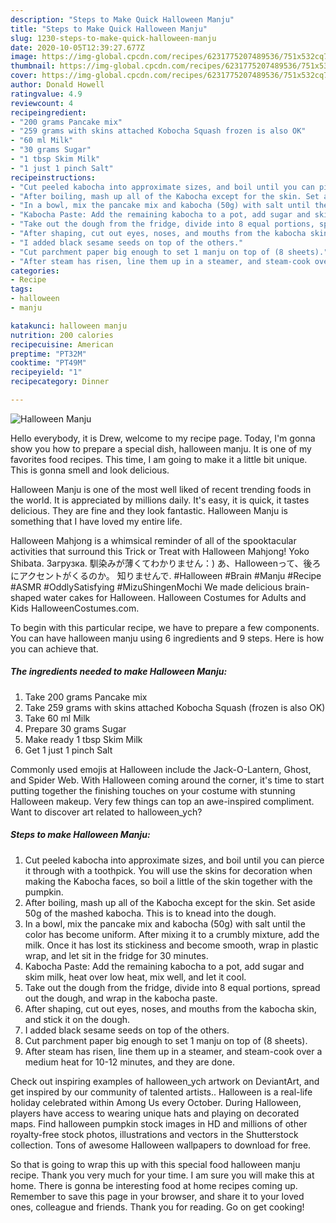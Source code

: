 ```yaml
---
description: "Steps to Make Quick Halloween Manju"
title: "Steps to Make Quick Halloween Manju"
slug: 1230-steps-to-make-quick-halloween-manju
date: 2020-10-05T12:39:27.677Z
image: https://img-global.cpcdn.com/recipes/6231775207489536/751x532cq70/halloween-manju-recipe-main-photo.jpg
thumbnail: https://img-global.cpcdn.com/recipes/6231775207489536/751x532cq70/halloween-manju-recipe-main-photo.jpg
cover: https://img-global.cpcdn.com/recipes/6231775207489536/751x532cq70/halloween-manju-recipe-main-photo.jpg
author: Donald Howell
ratingvalue: 4.9
reviewcount: 4
recipeingredient:
- "200 grams Pancake mix"
- "259 grams with skins attached Kobocha Squash frozen is also OK"
- "60 ml Milk"
- "30 grams Sugar"
- "1 tbsp Skim Milk"
- "1 just 1 pinch Salt"
recipeinstructions:
- "Cut peeled kabocha into approximate sizes, and boil until you can pierce it through with a toothpick. You will use the skins for decoration when making the Kabocha faces, so boil a little of the skin together with the pumpkin."
- "After boiling, mash up all of the Kabocha except for the skin. Set aside 50g of the mashed kabocha. This is to knead into the dough."
- "In a bowl, mix the pancake mix and kabocha (50g) with salt until the color has become uniform. After mixing it to a crumbly mixture, add the milk. Once it has lost its stickiness and become smooth, wrap in plastic wrap, and let sit in the fridge for 30 minutes."
- "Kabocha Paste: Add the remaining kabocha to a pot, add sugar and skim milk, heat over low heat, mix well, and let it cool."
- "Take out the dough from the fridge, divide into 8 equal portions, spread out the dough, and wrap in the kabocha paste."
- "After shaping, cut out eyes, noses, and mouths from the kabocha skin, and stick it on the dough."
- "I added black sesame seeds on top of the others."
- "Cut parchment paper big enough to set 1 manju on top of (8 sheets)."
- "After steam has risen, line them up in a steamer, and steam-cook over a medium heat for 10-12 minutes, and they are done."
categories:
- Recipe
tags:
- halloween
- manju

katakunci: halloween manju 
nutrition: 200 calories
recipecuisine: American
preptime: "PT32M"
cooktime: "PT49M"
recipeyield: "1"
recipecategory: Dinner

---
```



![Halloween Manju](https://img-global.cpcdn.com/recipes/6231775207489536/751x532cq70/halloween-manju-recipe-main-photo.jpg)

Hello everybody, it is Drew, welcome to my recipe page. Today, I'm gonna show you how to prepare a special dish, halloween manju. It is one of my favorites food recipes. This time, I am going to make it a little bit unique. This is gonna smell and look delicious.

Halloween Manju is one of the most well liked of recent trending foods in the world. It is appreciated by millions daily. It's easy, it is quick, it tastes delicious. They are fine and they look fantastic. Halloween Manju is something that I have loved my entire life.

Halloween Mahjong is a whimsical reminder of all of the spooktacular activities that surround this Trick or Treat with Halloween Mahjong! Yoko Shibata. Загрузка. 馴染みが薄くてわかりません：) あ、Halloweenって、後ろにアクセントがくるのか。 知りませんで. #Halloween #Brain #Manju #Recipe #ASMR #OddlySatisfying #MizuShingenMochi We made delicious brain-shaped water cakes for Halloween. Halloween Costumes for Adults and Kids HalloweenCostumes.com.


To begin with this particular recipe, we have to prepare a few components. You can have halloween manju using 6 ingredients and 9 steps. Here is how you can achieve that.

<!--inarticleads1-->

##### The ingredients needed to make Halloween Manju:

1. Take 200 grams Pancake mix
1. Take 259 grams with skins attached Kobocha Squash (frozen is also OK)
1. Take 60 ml Milk
1. Prepare 30 grams Sugar
1. Make ready 1 tbsp Skim Milk
1. Get 1 just 1 pinch Salt


Commonly used emojis at Halloween include the Jack-O-Lantern, Ghost, and Spider Web. With Halloween coming around the corner, it&#39;s time to start putting together the finishing touches on your costume with stunning Halloween makeup. Very few things can top an awe-inspired compliment. Want to discover art related to halloween_ych? 

<!--inarticleads2-->

##### Steps to make Halloween Manju:

1. Cut peeled kabocha into approximate sizes, and boil until you can pierce it through with a toothpick. You will use the skins for decoration when making the Kabocha faces, so boil a little of the skin together with the pumpkin.
1. After boiling, mash up all of the Kabocha except for the skin. Set aside 50g of the mashed kabocha. This is to knead into the dough.
1. In a bowl, mix the pancake mix and kabocha (50g) with salt until the color has become uniform. After mixing it to a crumbly mixture, add the milk. Once it has lost its stickiness and become smooth, wrap in plastic wrap, and let sit in the fridge for 30 minutes.
1. Kabocha Paste: Add the remaining kabocha to a pot, add sugar and skim milk, heat over low heat, mix well, and let it cool.
1. Take out the dough from the fridge, divide into 8 equal portions, spread out the dough, and wrap in the kabocha paste.
1. After shaping, cut out eyes, noses, and mouths from the kabocha skin, and stick it on the dough.
1. I added black sesame seeds on top of the others.
1. Cut parchment paper big enough to set 1 manju on top of (8 sheets).
1. After steam has risen, line them up in a steamer, and steam-cook over a medium heat for 10-12 minutes, and they are done.


Check out inspiring examples of halloween_ych artwork on DeviantArt, and get inspired by our community of talented artists.. Halloween is a real-life holiday celebrated within Among Us every October. During Halloween, players have access to wearing unique hats and playing on decorated maps. Find halloween pumpkin stock images in HD and millions of other royalty-free stock photos, illustrations and vectors in the Shutterstock collection. Tons of awesome Halloween wallpapers to download for free. 

So that is going to wrap this up with this special food halloween manju recipe. Thank you very much for your time. I am sure you will make this at home. There is gonna be interesting food at home recipes coming up. Remember to save this page in your browser, and share it to your loved ones, colleague and friends. Thank you for reading. Go on get cooking!
